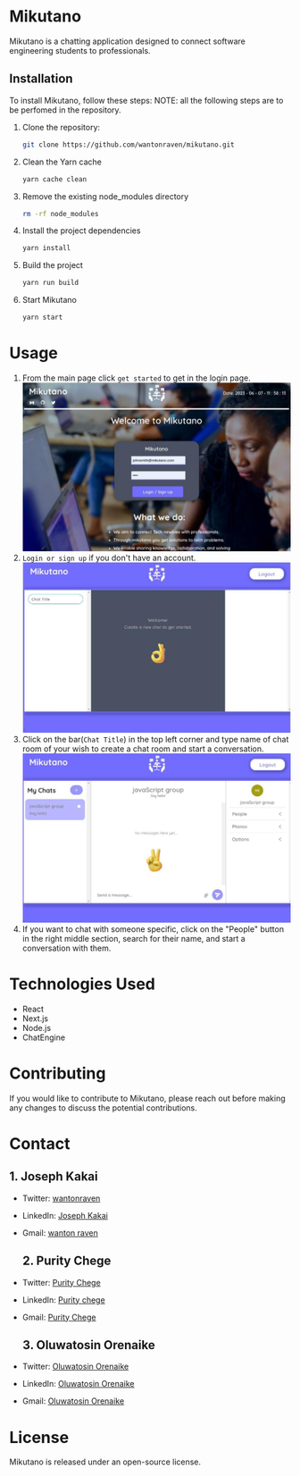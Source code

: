# Mikutano

Mikutano is a chatting application designed to connect software engineering students to professionals.

## Installation

To install Mikutano, follow these steps:
<span>NOTE:<span> all the following steps are to be perfomed in the repository.
1. Clone the repository:
   ```bash
   git clone https://github.com/wantonraven/mikutano.git
   ```
2. Clean the Yarn cache
   ```bash
   yarn cache clean
   ```
3. Remove the existing node_modules directory
   ```bash
   rm -rf node_modules
   ```
4. Install the project dependencies
   ```bash
   yarn install
   ```
5. Build the project
   ```bash
   yarn run build
   ```
6. Start Mikutano
   ```bash
   yarn start
   ```
# Usage
1. From the main page click `get started` to get in the login page.
  ![Mikutano](public/p4.png)
2. `Login or sign up` if you don't have an account.
  ![Mikutano](public/p1.png)
3. Click on the bar(`Chat Title`) in the top left corner and type name of chat room of your wish to create a chat room and start a conversation.
  ![Mikutano](public/p2.png)
4. If you want to chat with someone specific, click on the "People" button in the right middle section, search for their name, and start a conversation with them.

# Technologies Used
- React
- Next.js
- Node.js
- ChatEngine
  
# Contributing
  If you would like to contribute to Mikutano, please reach out before making any changes to discuss the potential contributions.
 
# Contact
  
  ## 1. Joseph Kakai 
- Twitter: [wantonraven](https://twitter.com/wantonraven)
- LinkedIn: [Joseph Kakai](https://www.linkedin.com/in/joseph-kakai-041a96140/)
- Gmail: [wanton raven](mailto:josephngalu96@gmail.com)
  
  ## 2. Purity Chege
- Twitter: [Purity Chege](https://twitter.com/Khai_Purity01)
- LinkedIn: [Purity chege](https://www.linkedin.com/in/purity-chege-99302b22b/)
- Gmail: [Purity Chege](mailto:shishchei@gmail.com)
  
  ## 3. Oluwatosin Orenaike
- Twitter: [Oluwatosin Orenaike](https://twitter.com/otomisin)
- LinkedIn: [Oluwatosin Orenaike](https://www.linkedin.com/in/otomisin/)
- Gmail: [Oluwatosin Orenaike](mailto:orenaiket@yahoo.com)
  
# License
  Mikutano is released under an open-source license.

